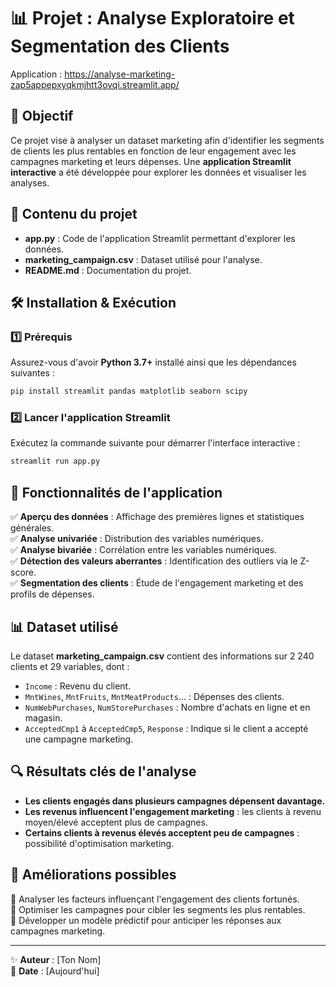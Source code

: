 # 📊 Projet : Analyse Exploratoire et Segmentation des Clients
Application : https://analyse-marketing-zap5appepxyqkmjhtt3ovqi.streamlit.app/

## 🎯 Objectif
Ce projet vise à analyser un dataset marketing afin d'identifier les segments de clients les plus rentables en fonction de leur engagement avec les campagnes marketing et leurs dépenses.
Une **application Streamlit interactive** a été développée pour explorer les données et visualiser les analyses.

## 📂 Contenu du projet
- **app.py** : Code de l'application Streamlit permettant d'explorer les données.
- **marketing_campaign.csv** : Dataset utilisé pour l'analyse.
- **README.md** : Documentation du projet.

## 🛠️ Installation & Exécution
### 1️⃣ Prérequis
Assurez-vous d'avoir **Python 3.7+** installé ainsi que les dépendances suivantes :
```bash
pip install streamlit pandas matplotlib seaborn scipy
```

### 2️⃣ Lancer l'application Streamlit
Exécutez la commande suivante pour démarrer l'interface interactive :
```bash
streamlit run app.py
```

## 📌 Fonctionnalités de l'application
✅ **Aperçu des données** : Affichage des premières lignes et statistiques générales.  
✅ **Analyse univariée** : Distribution des variables numériques.  
✅ **Analyse bivariée** : Corrélation entre les variables numériques.  
✅ **Détection des valeurs aberrantes** : Identification des outliers via le Z-score.  
✅ **Segmentation des clients** : Étude de l'engagement marketing et des profils de dépenses.  

## 📊 Dataset utilisé
Le dataset **marketing_campaign.csv** contient des informations sur 2 240 clients et 29 variables, dont :
- `Income` : Revenu du client.  
- `MntWines`, `MntFruits`, `MntMeatProducts`... : Dépenses des clients.  
- `NumWebPurchases`, `NumStorePurchases` : Nombre d'achats en ligne et en magasin.  
- `AcceptedCmp1` à `AcceptedCmp5`, `Response` : Indique si le client a accepté une campagne marketing.  

## 🔍 Résultats clés de l'analyse
- **Les clients engagés dans plusieurs campagnes dépensent davantage.**  
- **Les revenus influencent l'engagement marketing** : les clients à revenu moyen/élevé acceptent plus de campagnes.  
- **Certains clients à revenus élevés acceptent peu de campagnes** : possibilité d'optimisation marketing.  

## 🚀 Améliorations possibles
🔹 Analyser les facteurs influençant l'engagement des clients fortunés.  
🔹 Optimiser les campagnes pour cibler les segments les plus rentables.  
🔹 Développer un modèle prédictif pour anticiper les réponses aux campagnes marketing.  

---
✨ **Auteur** : [Ton Nom]  
📅 **Date** : [Aujourd'hui]  
